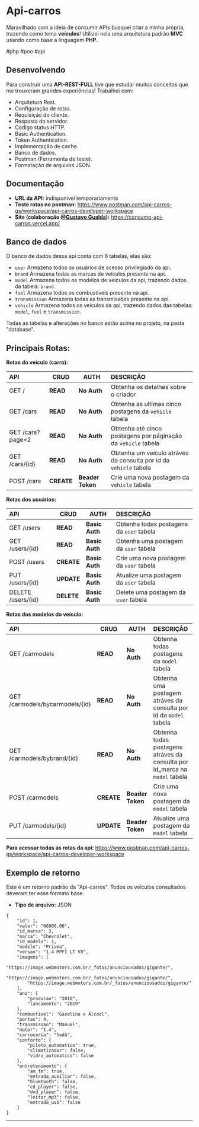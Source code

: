 # Api-carros
Maravilhado com a ideia de consumir APIs busquei criar a minha própria, trazendo como tema __veículos__! Utilizei nela uma arquitetura padrão __MVC__ usando como base a linguagem __PHP.__

#php #poo #api

## Desenvolvendo
Para construir uma __API-REST-FULL__ tive que estudar muitos conceitos que me trouxeram grandes experiências! Trabalhei com: 

* Arquitetura Rest.
* Configuração de rotas.
* Requisição do cliente.
* Resposta do servidor.
* Codigo status HTTP.
* Basic Authentication.
* Token Authentication.
* Implementação de cache.
* Banco de dados.
* Postman (Ferramenta de teste).
* Formatação de arquivos JSON.

## Documentação
* __URL da API:__ indisponivel temporariamente
* __Teste rotas no postman:__ https://www.postman.com/api-carros-gs/workspace/api-carros-developer-workspace
* __Site (colaboração [@Gustavo Gualda](https://github.com/iCrowleySHR)):__ https://consumo-api-carros.vercel.app/

## Banco de dados
O banco de dados dessa api conta com 6 tabelas, elas são: 
* `user` Armazena todos os usuários de acesso privilegiado da api.
* `brand` Armazena todas as marcas de veículos presente na api.
* `model` Armazena todos os modelos de veículos da api, trazendo dados da tabela: `brand`.
* `fuel` Armazena todos os combustíveis presente na api.
* `transmission` Armazena todas as transmissões presente na api.
* `vehicle` Armazena todos os veículos da api, trazendo dados das tabelas: `model`, `fuel` e `transmission`.

Todas as tabelas e alterações no banco estão acima no projeto, na pasta "database".

## Principais Rotas:
__Rotas do veículo (carro):__

| API                | CRUD           | AUTH               | DESCRIÇÃO                                                                   |
| :----------        | -------------- | ------------------ | :-------------------------------------------------------------------------- |
| GET /              | __READ__       | __No Auth__        | Obtenha os detalhes sobre o criador                                         |
| GET /cars          | __READ__       | __No Auth__        | Obtenha as ultimas cinco postagens da `vehicle` tabela                      |
| GET /cars?page=2   | __READ__       | __No Auth__        | Obtenha até cinco postagens por páginação da `vehicle` tabela               |
| GET /cars/{id}     | __READ__       | __No Auth__        | Obtenha um veículo atráves da consulta por id da `vehicle` tabela           |
| POST /cars         | __CREATE__     | __Beader Token__   | Crie uma nova postagem da `vehicle` tabela                                  |

__Rotas dos usuários:__

| API                    | CRUD           | AUTH               | DESCRIÇÃO                                                                   |
| :----------            | -------------- | ------------------ | :-------------------------------------------------------------------------- |
| GET /users          	 | __READ__       | __Basic Auth__     | Obtenha todas postagens da `user` tabela                     	     |
| GET /users/{id}     	 | __READ__       | __Basic Auth__     | Obtenha uma postagem da `user` tabela          			     |
| POST /users            | __CREATE__     | __Basic Auth__     | Crie uma nova postagem da `user` tabela                                  |
| PUT /users/{id}        | __UPDATE__     | __Basic Auth__     | Atualize uma postagem da `user` tabela                                   |
| DELETE /users/{id}     | __DELETE__     | __Basic Auth__     | Delete uma postagem da `user` tabela                                     |

__Rotas dos modelos do veículo:__

| API                              | CRUD           | AUTH               | DESCRIÇÃO                                                                      |
| :----------         		   | -------------- | ------------------ | :--------------------------------------------------------------------------    |
| GET /carmodels          	   | __READ__       | __No Auth__        | Obtenha todas postagens da `model` tabela                     	          |
| GET /carmodels/bycarmodels/{id}  | __READ__       | __No Auth__        | Obtenha uma postagem atráves da consulta por id da `model` tabela             |
| GET /carmodels/bybrand/{id}      | __READ__       | __No Auth__        | Obtenha todas postagens atráves da consulta por id_marca na `model` tabela    |
| POST /carmodels                  | __CREATE__     | __Beader Token__   | Crie uma nova postagem da `model` tabela                                      |
| PUT /carmodels/{id}              | __UPDATE__     | __Beader Token__   | Atualize uma postagem da `model` tabela                                       | 

__Para acessar todas as rotas da api:__ https://www.postman.com/api-carros-gs/workspace/api-carros-developer-workspace

## Exemplo de retorno
Este é um retorno padrão da "Api-carros". Todos os veículos consultados deveram ter esse formato base.
* __Tipo de arquivo:__ JSON

```
{
	"id": 1,
	"valor": "66900.00",
	"id_marca": 3,
	"marca": "Chevrolet",
	"id_modelo": 1,
	"modelo": "Prisma",
	"versao": "1.4 MPFI LT V8",
	"imagens": [
		"https://image.webmotors.com.br/_fotos/anunciousados/gigante/",
		"https://image.webmotors.com.br/_fotos/anunciousados/gigante/",
		"https://image.webmotors.com.br/_fotos/anunciousados/gigante/"
	],
	"ano": {
		"producao": "2018",
		"lancamento": "2019"
	},
	"combustivel": "Gasolina e Álcool",
	"portas": 4,
	"transmissao": "Manual",
	"motor": "1.4",
	"carroceria": "Sedã",
	"conforto": {
		"piloto_automatico": true,
		"climatizador": false,
		"vidro_automatico": false
	},
	"entretenimento": {
		"am_fm": true,
		"entrada_auxiliar": false,
		"bluetooth": false,
		"cd_player": false,
		"dvd_player": false,
		"leitor_mp3": false,
		"entrada_usb": false
	}
}
```

********************************
